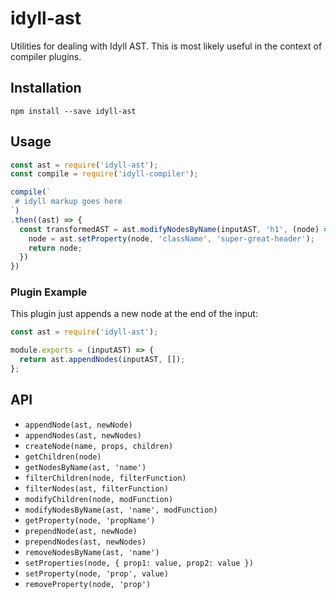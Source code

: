 
# idyll-ast

Utilities for dealing with Idyll AST. This is most likely useful in the context of compiler plugins.

## Installation

```
npm install --save idyll-ast
```

## Usage


```js
const ast = require('idyll-ast');
const compile = require('idyll-compiler');

compile(`
 # idyll markup goes here
`)
.then((ast) => {
  const transformedAST = ast.modifyNodesByName(inputAST, 'h1', (node) => {
    node = ast.setProperty(node, 'className', 'super-great-header');
    return node;
  })
})

```

### Plugin Example

This plugin just appends a new node at the end of the input:

```js
const ast = require('idyll-ast');

module.exports = (inputAST) => {
  return ast.appendNodes(inputAST, []);
};


```

## API

* `appendNode(ast, newNode)`
* `appendNodes(ast, newNodes)`
* `createNode(name, props, children)`
* `getChildren(node)`
* `getNodesByName(ast, 'name')`
* `filterChildren(node, filterFunction)`
* `filterNodes(ast, filterFunction)`
* `modifyChildren(node, modFunction)`
* `modifyNodesByName(ast, 'name', modFunction)`
* `getProperty(node, 'propName')`
* `prependNode(ast, newNode)`
* `prependNodes(ast, newNodes)`
* `removeNodesByName(ast, 'name')`
* `setProperties(node, { prop1: value, prop2: value })`
* `setProperty(node, 'prop', value)`
* `removeProperty(node, 'prop')`

